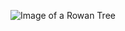 ![Image of a Rowan Tree](https://upload.wikimedia.org/wikipedia/commons/2/26/Rowan_tree_20081002b.jpg)
